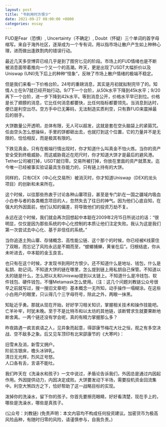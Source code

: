 ```yaml
---
layout: post
title: "书到用时方恨少"
date: 2021-09-27 08:00:00 +0800
categories: essay
---
```


FUD是Fear（恐惧）, Uncertainty（不确定）, Doubt（怀疑）三个单词的首字母缩写。来自于海外社区，逐渐成为一个专有词，用以指市场让散户产生如上种种心理，进而做出逢跌割肉的错误行动。

最近几天多空博弈已经几乎是到了图穷匕见的阶段。市场上的FUD情绪也是不断被消息面带着推向一个又一个的高潮。昨天，更是出现了USDT大幅折价以及Uniswap (UNI)先下后上的种种“怪象”，反映了市场上散户情绪的极端不稳定。

但是我们来看一下价格台阶。24号的重磅消息，其实是月初就拟制完毕了的。知情人士在9/7就已经开始行动。9/7下一个台阶，从50k水平下降到45k水平；9/20再下一个台阶，进一步下降到42k水平。等到消息公开，价格水平早已到位。价格是长了翅膀的消息，它比任何消息都要快，比任何指标都要领先。当消息到达时，便已是利空出尽。空方手中已无筹码，无法制造实质利空，只有靠FUD来震掉最后的弱手。

大饼数量公开透明，总体有限，无人可以超发，这就是套在空头脑袋上的紧箍咒。任由空头怎么想操纵，手里的饼都砸出去，也就打到这个位置，它的力量并不是无限的，恰恰相反，而是极其有限的。

下跌见真金。只有在极端行情出现时，你才知道什么叫真金不怕火炼。当你的资产安全受到终极威胁，而这威胁竟近在咫尺时，你才知道大饼才是最后的避风港。Tether公司被打掉，USDT就归零。交易所被打掉，你放在里面的资产就蒸发。迄今唯一已经被事实验证最具生存能力的，只有链上持有的大饼。

同样的，只有CEX（中心化交易所）被消灭时，你才知道Uniswap（DEX的龙头项目）的创新和未来所在。

这个时候，以往那些热衷于讨论各种山寨项目，甚至是专门趴在一国之疆域内吸血小白参与者的各类概念项目的人，忽然失去了往日的神气。因为他们心底自知，在强大的外因面前，他们认知的偏差，将导致他们的投资万劫不复。

永远在这个时候，我们就会再次回想起中本聪在2009年2月15日所说过的话：“很明显，仅仅是因为那些系统的中心化控制的本质让他们注定失败。我认为这是我们第一次尝试去中心化、基于非信任的系统。”

当你追逐土狗山寨、存储概念、高性能公链、这个那个的时候，你已经被K线蒙住了双眼，而忘记了风险永远是不期而至，“螳螂捕蝉，黄雀在后”。归根结底，你从未听进去，中本聪的金玉良言。

也只有在这个时候，才发现书到用时方恨少。还不知道什么是地址、钱包，什么是私钥、助记词。不知道大饼的链在哪里，怎么提到链上用私钥自己保管。不知道以太的链是什么，怎么把以太和Uniswap提到以太链上。不知道什么是冷钱包、软件钱包、硬件钱包，不懂Metamask怎么使用。（注：这几个问题刘教链公众号很早之前就写过，搜一搜旧文章吧）基本概念一无所知，动手操作一塌糊涂。在这些小白用户的眼里，只认得几个三字母符号，除此之外，两眼一抹黑。

知耻近乎勇。那就从现在开始，好好学习相关知识，掌握相关技术和操作技能吧。亡羊补牢，时犹未晚。至于不是比特币和以太坊的其他链，该断臂求生就要果断地断舍离。一两个链还没有学会呢，真的有精力掌握那么多？

昨夜路遇一疯言疯语之人，见异象而起意，得邵康节梅花大壮之恒，观之有多空决战、空不敌多之象。后又见车顶印有北宋邵康节的《大寒吟》：

旧雪未及消，新雪又拥户。\
阶前冻银床，檐头冰钟乳。\
清日无光辉，烈风正号怒。\
人口各有舌，言语不能吐。

我们昨天在《洗澡水和孩子》一文中说过，矛盾论告诉我们，外因总是通过内因起作用。外因提供动力，内因决定成败。大饼要发动下半场，需要投机资金回流集中。利空大煞四方之下，恰好帮助了这一战略目标的实现。

泼掉你的洗澡水，留下你的孩子。你首先要擦亮眼睛，好好看清楚，现在手上的，哪些是洗澡水，哪些是真孩子。

(公众号：刘教链)
(免责声明：本文内容均不构成任何投资建议。加密货币为极高风险品种，有随时归零的风险，请谨慎参与，自我负责。)